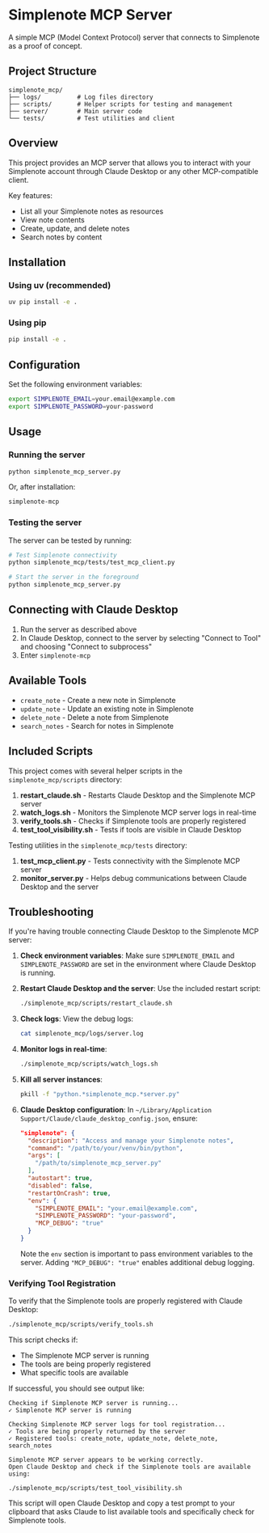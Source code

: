 # Simplenote MCP Server

A simple MCP (Model Context Protocol) server that connects to Simplenote as a proof of concept.

## Project Structure

```
simplenote_mcp/
├── logs/          # Log files directory
├── scripts/       # Helper scripts for testing and management
├── server/        # Main server code
└── tests/         # Test utilities and client
```

## Overview

This project provides an MCP server that allows you to interact with your Simplenote account through Claude Desktop or any other MCP-compatible client. 

Key features:
- List all your Simplenote notes as resources
- View note contents
- Create, update, and delete notes
- Search notes by content

## Installation

### Using uv (recommended)

```bash
uv pip install -e .
```

### Using pip

```bash
pip install -e .
```

## Configuration

Set the following environment variables:

```bash
export SIMPLENOTE_EMAIL=your.email@example.com
export SIMPLENOTE_PASSWORD=your-password
```

## Usage

### Running the server

```bash
python simplenote_mcp_server.py
```

Or, after installation:

```bash
simplenote-mcp
```

### Testing the server

The server can be tested by running:

```bash
# Test Simplenote connectivity
python simplenote_mcp/tests/test_mcp_client.py

# Start the server in the foreground
python simplenote_mcp_server.py
```

## Connecting with Claude Desktop

1. Run the server as described above
2. In Claude Desktop, connect to the server by selecting "Connect to Tool" and choosing "Connect to subprocess"
3. Enter `simplenote-mcp`

## Available Tools

- `create_note` - Create a new note in Simplenote
- `update_note` - Update an existing note in Simplenote
- `delete_note` - Delete a note from Simplenote
- `search_notes` - Search for notes in Simplenote

## Included Scripts

This project comes with several helper scripts in the `simplenote_mcp/scripts` directory:

1. **restart_claude.sh** - Restarts Claude Desktop and the Simplenote MCP server
2. **watch_logs.sh** - Monitors the Simplenote MCP server logs in real-time
3. **verify_tools.sh** - Checks if Simplenote tools are properly registered
4. **test_tool_visibility.sh** - Tests if tools are visible in Claude Desktop

Testing utilities in the `simplenote_mcp/tests` directory:

1. **test_mcp_client.py** - Tests connectivity with the Simplenote MCP server
2. **monitor_server.py** - Helps debug communications between Claude Desktop and the server

## Troubleshooting

If you're having trouble connecting Claude Desktop to the Simplenote MCP server:

1. **Check environment variables**: Make sure `SIMPLENOTE_EMAIL` and `SIMPLENOTE_PASSWORD` are set in the environment where Claude Desktop is running.

2. **Restart Claude Desktop and the server**: Use the included restart script:
   ```bash
   ./simplenote_mcp/scripts/restart_claude.sh
   ```

3. **Check logs**: View the debug logs:
   ```bash
   cat simplenote_mcp/logs/server.log
   ```

4. **Monitor logs in real-time**:
   ```bash
   ./simplenote_mcp/scripts/watch_logs.sh
   ```

5. **Kill all server instances**:
   ```bash
   pkill -f "python.*simplenote_mcp.*server.py"
   ```

6. **Claude Desktop configuration**: In `~/Library/Application Support/Claude/claude_desktop_config.json`, ensure:
   ```json
   "simplenote": {
     "description": "Access and manage your Simplenote notes",
     "command": "/path/to/your/venv/bin/python",
     "args": [
       "/path/to/simplenote_mcp_server.py"
     ],
     "autostart": true,
     "disabled": false,
     "restartOnCrash": true,
     "env": {
       "SIMPLENOTE_EMAIL": "your.email@example.com",
       "SIMPLENOTE_PASSWORD": "your-password",
       "MCP_DEBUG": "true"
     }
   }
   ```
   Note the `env` section is important to pass environment variables to the server. Adding `"MCP_DEBUG": "true"` enables additional debug logging.

### Verifying Tool Registration

To verify that the Simplenote tools are properly registered with Claude Desktop:

```bash
./simplenote_mcp/scripts/verify_tools.sh
```

This script checks if:
- The Simplenote MCP server is running
- The tools are being properly registered
- What specific tools are available

If successful, you should see output like:

```
Checking if Simplenote MCP server is running...
✓ Simplenote MCP server is running

Checking Simplenote MCP server logs for tool registration...
✓ Tools are being properly returned by the server
✓ Registered tools: create_note, update_note, delete_note, search_notes

Simplenote MCP server appears to be working correctly.
Open Claude Desktop and check if the Simplenote tools are available using:

./simplenote_mcp/scripts/test_tool_visibility.sh
```

This script will open Claude Desktop and copy a test prompt to your clipboard that asks Claude to list available tools and specifically check for Simplenote tools.
